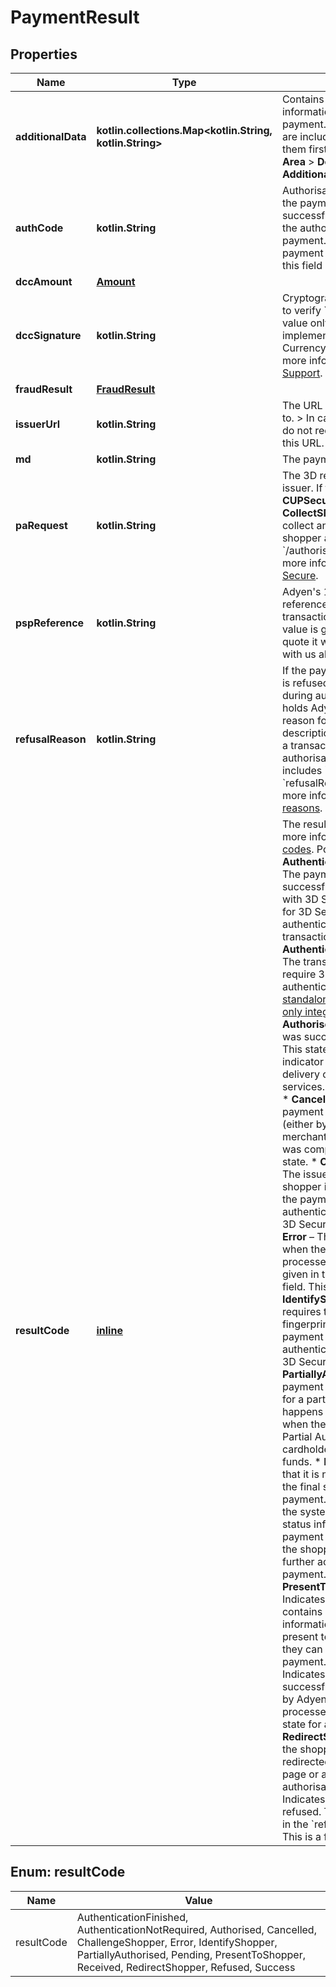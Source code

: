 
# PaymentResult

## Properties
Name | Type | Description | Notes
------------ | ------------- | ------------- | -------------
**additionalData** | **kotlin.collections.Map&lt;kotlin.String, kotlin.String&gt;** | Contains additional information about the payment. Some data fields are included only if you select them first: Go to **Customer Area** &gt; **Developers** &gt; **Additional data**. |  [optional]
**authCode** | **kotlin.String** | Authorisation code: * When the payment is authorised successfully, this field holds the authorisation code for the payment. * When the payment is not authorised, this field is empty. |  [optional]
**dccAmount** | [**Amount**](Amount.md) |  |  [optional]
**dccSignature** | **kotlin.String** | Cryptographic signature used to verify &#x60;dccQuote&#x60;. &gt; This value only applies if you have implemented Dynamic Currency Conversion. For more information, [contact Support](https://www.adyen.help/hc/en-us/requests/new). |  [optional]
**fraudResult** | [**FraudResult**](FraudResult.md) |  |  [optional]
**issuerUrl** | **kotlin.String** | The URL to direct the shopper to. &gt; In case of SecurePlus, do not redirect a shopper to this URL. |  [optional]
**md** | **kotlin.String** | The payment session. |  [optional]
**paRequest** | **kotlin.String** | The 3D request data for the issuer.  If the value is **CUPSecurePlus-CollectSMSVerificationCode**, collect an SMS code from the shopper and pass it in the &#x60;/authorise3D&#x60; request. For more information, see [3D Secure](https://docs.adyen.com/classic-integration/3d-secure). |  [optional]
**pspReference** | **kotlin.String** | Adyen&#39;s 16-character reference associated with the transaction/request. This value is globally unique; quote it when communicating with us about this request. |  [optional]
**refusalReason** | **kotlin.String** | If the payment&#39;s authorisation is refused or an error occurs during authorisation, this field holds Adyen&#39;s mapped reason for the refusal or a description of the error. When a transaction fails, the authorisation response includes &#x60;resultCode&#x60; and &#x60;refusalReason&#x60; values.  For more information, see [Refusal reasons](https://docs.adyen.com/development-resources/refusal-reasons). |  [optional]
**resultCode** | [**inline**](#ResultCode) | The result of the payment. For more information, see [Result codes](https://docs.adyen.com/online-payments/payment-result-codes).  Possible values:  * **AuthenticationFinished** – The payment has been successfully authenticated with 3D Secure 2. Returned for 3D Secure 2 authentication-only transactions. * **AuthenticationNotRequired** – The transaction does not require 3D Secure authentication. Returned for [standalone authentication-only integrations](https://docs.adyen.com/online-payments/3d-secure/other-3ds-flows/authentication-only). * **Authorised** – The payment was successfully authorised. This state serves as an indicator to proceed with the delivery of goods and services. This is a final state. * **Cancelled** – Indicates the payment has been cancelled (either by the shopper or the merchant) before processing was completed. This is a final state. * **ChallengeShopper** – The issuer requires further shopper interaction before the payment can be authenticated. Returned for 3D Secure 2 transactions. * **Error** – There was an error when the payment was being processed. The reason is given in the &#x60;refusalReason&#x60; field. This is a final state. * **IdentifyShopper** – The issuer requires the shopper&#39;s device fingerprint before the payment can be authenticated. Returned for 3D Secure 2 transactions. * **PartiallyAuthorised** – The payment has been authorised for a partial amount. This happens for card payments when the merchant supports Partial Authorisations and the cardholder has insufficient funds. * **Pending** – Indicates that it is not possible to obtain the final status of the payment. This can happen if the systems providing final status information for the payment are unavailable, or if the shopper needs to take further action to complete the payment. * **PresentToShopper** – Indicates that the response contains additional information that you need to present to a shopper, so that they can use it to complete a payment. * **Received** – Indicates the payment has successfully been received by Adyen, and will be processed. This is the initial state for all payments. * **RedirectShopper** – Indicates the shopper should be redirected to an external web page or app to complete the authorisation. * **Refused** – Indicates the payment was refused. The reason is given in the &#x60;refusalReason&#x60; field. This is a final state. |  [optional]


<a name="ResultCode"></a>
## Enum: resultCode
Name | Value
---- | -----
resultCode | AuthenticationFinished, AuthenticationNotRequired, Authorised, Cancelled, ChallengeShopper, Error, IdentifyShopper, PartiallyAuthorised, Pending, PresentToShopper, Received, RedirectShopper, Refused, Success



